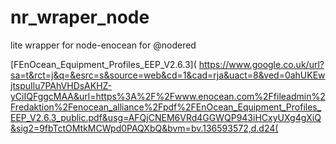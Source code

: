 # nr_wraper_node
lite wrapper for node-enocean for @nodered

[FEnOcean_Equipment_Profiles_EEP_V2.6.3](
https://www.google.co.uk/url?sa=t&rct=j&q=&esrc=s&source=web&cd=1&cad=rja&uact=8&ved=0ahUKEwjtspuIlu7PAhVHDsAKHZ-yCiIQFggcMAA&url=https%3A%2F%2Fwww.enocean.com%2Ffileadmin%2Fredaktion%2Fenocean_alliance%2Fpdf%2FEnOcean_Equipment_Profiles_EEP_V2.6.3_public.pdf&usg=AFQjCNEM6VRd4GGWQP943iHCxyUXg4gXiQ&sig2=9fbTctOMtkMCWpd0PAQXbQ&bvm=bv.136593572,d.d24(
